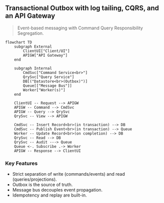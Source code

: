 ## Transactional Outbox with log tailing, CQRS, and an API Gateway

> Event-based messaging with Command Query Responsibility Segregation.

```mermaid
flowchart TD
    subgraph External
        ClientUI["Client/UI"]
        APIGW["API Gateway"]
    end

    subgraph Internal
        CmdSvc["Command Service<br>"]
        QrySvc["Query Service"]
        DB[("Datastore<br>(Outbox)")]
        Queue[["Message Bus"]]
        Worker["Worker(s)"]
    end

    ClientUI -- Request --> APIGW
    APIGW -- Command --> CmdSvc
    APIGW -- Query --> QrySvc
    QrySvc -- View --> APIGW

    CmdSvc -- Insert Record<br>(in transaction) --> DB
    CmdSvc -- Publish Event<br>(in transaction) --> Queue
    Worker -- Update Record<br>(on completion) --> DB
    QrySvc -- Read --> DB
    QrySvc -- Audit ---> Queue
    Queue <-. Subscribe .-> Worker
    APIGW -- Response --> ClientUI
```

### Key Features
 * Strict separation of write (commands/events) and read (queries/projections).
 * Outbox is the source of truth.
 * Message bus decouples event propagation.
 * Idempotency and replay are built-in.
